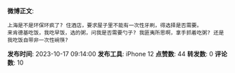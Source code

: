 **微博正文**: 
```
上海是不是环保环疯了? 住酒店，要求屋子里不能有一次性牙刷，得选择是否需要。
来肯德基吃饭，我吃早饭，选的粥，问我是否需要勺子? 我匪夷所思啊，拿手抓着吃粥? 还是我吃饭自带非一次性碗筷?
```
**发布时间**: 2023-10-17 09:14:00
**发布工具**: iPhone 12
**点赞数**: 44
**转发数**: 0
**评论数**: 10
